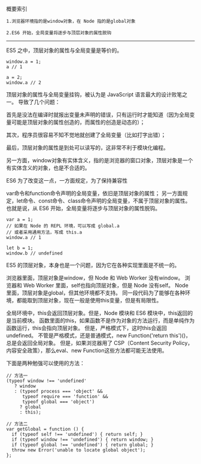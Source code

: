 概要索引

    1.浏览器环境指的是window对象，在 Node 指的是global对象
    
    2.ES6 开始，全局变量将逐步与顶层对象的属性脱钩
   

---------------------------------------------------------------------

ES5 之中，顶层对象的属性与全局变量是等价的。

    window.a = 1;
    a // 1
    
    a = 2;
    window.a // 2
    
顶层对象的属性与全局变量挂钩，被认为是 JavaScript 语言最大的设计败笔之一。
导致了几个问题：

首先是没法在编译时就报出变量未声明的错误，只有运行时才能知道（因为全局变量可能是顶层对象的属性创造的，而属性的创造是动态的）；

其次，程序员很容易不知不觉地就创建了全局变量（比如打字出错）；

最后，顶层对象的属性是到处可以读写的，这非常不利于模块化编程。

另一方面，window对象有实体含义，指的是浏览器的窗口对象，顶层对象是一个有实体含义的对象，也是不合适的。

ES6 为了改变这一点，一方面规定，为了保持兼容性

var命令和function命令声明的全局变量，依旧是顶层对象的属性；
另一方面规定，let命令、const命令、class命令声明的全局变量，不属于顶层对象的属性。
也就是说，从 ES6 开始，全局变量将逐步与顶层对象的属性脱钩。

    var a = 1;
    // 如果在 Node 的 REPL 环境，可以写成 global.a
    // 或者采用通用方法，写成 this.a
    window.a // 1
    
    let b = 1;
    window.b // undefined
    
ES5 的顶层对象，本身也是一个问题，因为它在各种实现里面是不统一的。

浏览器里面，顶层对象是window，但 Node 和 Web Worker 没有window。
浏览器和 Web Worker 里面，self也指向顶层对象，但是 Node 没有self。
Node 里面，顶层对象是global，但其他环境都不支持。
同一段代码为了能够在各种环境，都能取到顶层对象，现在一般是使用this变量，但是有局限性。

全局环境中，this会返回顶层对象。但是，Node 模块和 ES6 模块中，this返回的是当前模块。
函数里面的this，如果函数不是作为对象的方法运行，而是单纯作为函数运行，this会指向顶层对象。
但是，严格模式下，这时this会返回undefined。
不管是严格模式，还是普通模式，new Function('return this')()，总是会返回全局对象。
但是，如果浏览器用了 CSP（Content Security Policy，内容安全政策），那么eval、new Function这些方法都可能无法使用。


下面是两种勉强可以使用的方法：

    // 方法一
    (typeof window !== 'undefined'
       ? window
       : (typeof process === 'object' &&
          typeof require === 'function' &&
          typeof global === 'object')
         ? global
         : this);
    
    // 方法二
    var getGlobal = function () {
      if (typeof self !== 'undefined') { return self; }
      if (typeof window !== 'undefined') { return window; }
      if (typeof global !== 'undefined') { return global; }
      throw new Error('unable to locate global object');
    };
